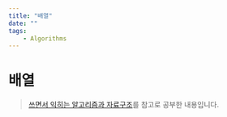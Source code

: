 ```yaml
---
title: "배열"
date: ""
tags:
    - Algorithms
---
```


# 배열

> [쓰면서 익히는 알고리즘과 자료구조](http://www.kyobobook.co.kr/product/detailViewKor.laf?mallGb=KOR&ejkGb=KOR&barcode=9791162244104)를 참고로 공부한 내용입니다.